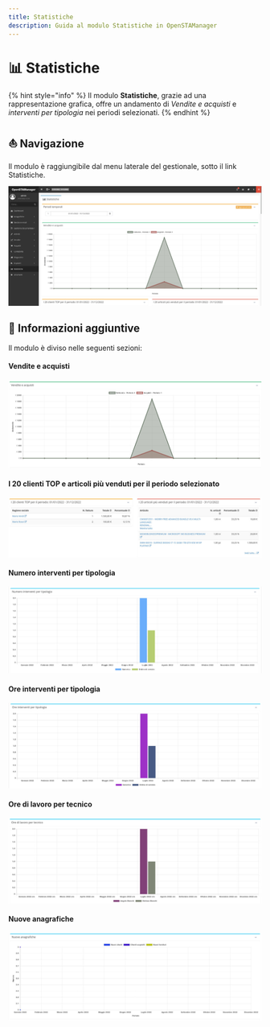 ```yaml
---
title: Statistiche
description: Guida al modulo Statistiche in OpenSTAManager
---
```


# 📊 Statistiche

{% hint style="info" %}
Il modulo **Statistiche**, grazie ad una rappresentazione grafica, offre un andamento di _Vendite e acquisti_ e _interventi per tipologia_ nei periodi selezionati.
{% endhint %}

## ⛵ Navigazione

Il modulo è raggiungibile dal menu laterale del gestionale, sotto il link Statistiche.

![](<../.gitbook/assets/image (80).png>)

## 🔽 Informazioni aggiuntive

Il modulo è diviso nelle seguenti sezioni:

#### Vendite e acquisti

![](<../.gitbook/assets/image (89).png>)

#### I 20 clienti TOP e articoli più venduti per il periodo selezionato

![](<../.gitbook/assets/image (104).png>)

#### Numero interventi per tipologia

![](<../.gitbook/assets/image (27).png>)

#### Ore interventi per tipologia

![](<../.gitbook/assets/image (64).png>)

#### Ore di lavoro per tecnico

![](<../.gitbook/assets/image (88) (1).png>)

#### Nuove anagrafiche

![](<../.gitbook/assets/image (68).png>)
